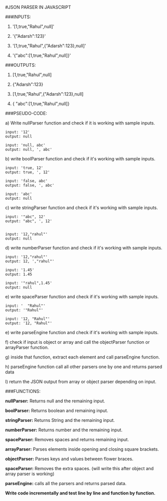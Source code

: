 

#JSON PARSER IN JAVASCRIPT


###INPUTS:

1. '[1,true,"Rahul",null]'


2. '{"Adarsh":123}'


3. '[1,true,"Rahul",{"Adarsh":123},null]'


4. '{"abc":[1,true,"Rahul",null]}'


###OUTPUTS:


1. [1,true,"Rahul",null]


2. {"Adarsh":123}


3. [1,true,"Rahul",{"Adarsh":123},null]


4. { "abc":[1,true,"Rahul",null]}



###PSEUDO-CODE:


a) Write nullParser function and check if it is working with sample inputs.
    
    input: '12'
    output: null

    input: 'null, abc'
    output: null, ', abc'

b) write boolParser function and check if it's working with sample inputs.
    
    input: 'true, 12'
    output: true, ', 12'

    input: 'false, abc'
    output: false, ', abc'

    input: 'abc'
    output: null


c) write stringParser function and check if it's working with sample inputs.
    
    input: '"abc", 12'
    output: "abc", ', 12'


    input: '12,"rahul"'
    output: null

d) write numberParser function and check if it's working with sample inputs.

    input: '12,"rahul"'
    output: 12, ',"rahul"'

    input: '1.45'
    output: 1.45

    input: '"rahul",1.45'
    output: null

e) write spaceParser function and check if it's working with sample inputs.

    input: '  "Rahul"'
    output: '"Rahul"'

    input: '12, "Rahul"'
    output: '12, "Rahul"'

e) write parseEngine function and check if it's working with sample inputs.

f) check if input is object or array and call the objectParser function or arrayParser function.

g) inside that function, extract each element and call parseEngine function.

h) parseEngine function call all other parsers one by one and returns parsed data

I) return the JSON output from array or object parser depending on input.


###FUNCTIONS:

**nullParser:** Returns null and the remaining input.

**boolParser:** Returns boolean and remaining input.

**stringParser:** Returns String and the remaining input.

**numberParser:** Returns number and the remaining input.

**spaceParser:** Removes spaces and returns remaining input.

**arrayParser:** Parses elements inside opening and closing square brackets.

**objectParser:** Parses keys and values between flower braces.

**spaceParser:** Removes the extra spaces. (will write this after object and array parser is working)

**parseEngine:** calls all the parsers and returns parsed data.

**Write code incrementally and test line by line and function by function.**


